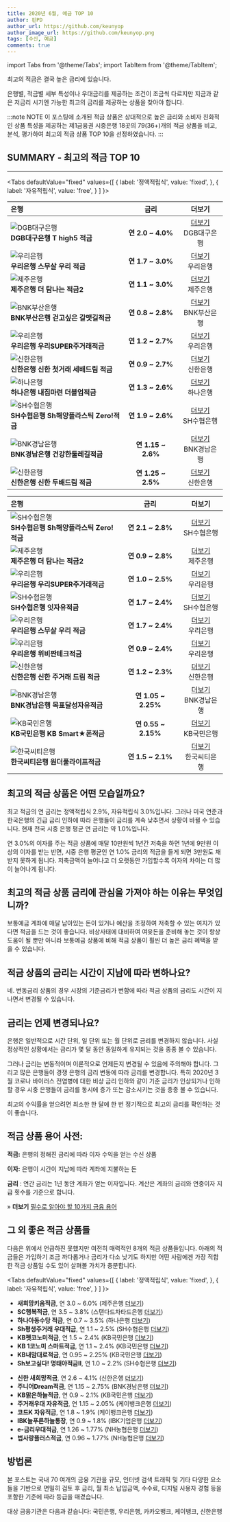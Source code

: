 ```yaml
---
title: 2020년 6월, 예금 TOP 10
author: 핀PD
author_url: https://github.com/keunyop
author_image_url: https://github.com/keunyop.png
tags: [수신, 예금]
comments: true
---
```


import Tabs from '@theme/Tabs';
import TabItem from '@theme/TabItem';

최고의 적금은 결국 높은 금리에 있습니다.

은행별, 적금별 세부 특성이나 우대금리를 제공하는 조건이 조금씩 다르지만 지금과 같은 저금리 시기엔 가능한 최고의 금리를 제공하는 상품을 찾아야 합니다.

<!--truncate-->

:::note NOTE
이 포스팅에 소개된 적금 상품은 상대적으로 높은 금리와 소비자 친화적인 상품 특성을 제공하는 제1금융권 시중은행 18곳의 79(36+)개의 적금 상품을 비교, 분석, 평가하여 최고의 적금 상품 TOP 10을 선정하였습니다.
:::

## SUMMARY - 최고의 적금 TOP 10
---

<Tabs
  defaultValue="fixed"
  values={[
    { label: '정액적립식', value: 'fixed', },
    { label: '자유적립식', value: 'free', }
  ]
}>
<TabItem value="fixed">

은행 | 금리 | 더보기
:---|:---:|:---:
<img src="/img/bank/dgb.png" alt="DGB대구은행" /><br/>**DGB대구은행 T high5 적금** | **연 2.0 ~ 4.0%**<br /> | <a href="" target="_blank">더보기</a><br/>DGB대구은행
<img src="/img/bank/woori_medium.png" alt="우리은행" /><br/>**우리은행 스무살 우리 적금** | **연 1.7 ~ 3.0%**<br /> | <a href="" target="_blank">더보기</a><br/>우리은행
<img src="/img/bank/jeju.png" alt="제주은행" /><br/>**제주은행 더 탐나는 적금2** | **연 1.1 ~ 3.0%**<br /> | <a href="" target="_blank">더보기</a><br/>제주은행
<img src="/img/bank/bnk.gif" alt="BNK부산은행" /><br/>**BNK부산은행 걷고싶은 갈맷길적금** | **연 0.8 ~ 2.8%**<br /> | <a href="" target="_blank">더보기</a><br/>BNK부산은행
<img src="/img/bank/woori_medium.png" alt="우리은행" /><br/>**우리은행 우리SUPER주거래적금** | **연 1.2 ~ 2.7%**<br /> | <a href="" target="_blank">더보기</a><br/>우리은행
<img src="/img/bank/" alt="신한은행" /><br/>**신한은행 신한 첫거래 세배드림 적금** | **연 0.9 ~ 2.7%**<br /> | <a href="" target="_blank">더보기</a><br/>신한은행
<img src="/img/bank/" alt="하나은행" /><br/>**하나은행 내집마련 더블업적금** | **연 1.3 ~ 2.6%**<br /> | <a href="" target="_blank">더보기</a><br/>하나은행
<img src="/img/bank/" alt="SH수협은행" /><br/>**SH수협은행 Sh해양플라스틱 Zero!적금** | **연 1.9 ~ 2.6%**<br /> | <a href="" target="_blank">더보기</a><br/>SH수협은행
<img src="/img/bank/bnk.gif" alt="BNK경남은행" /><br/>**BNK경남은행 건강한둘레길적금** | **연 1.15 ~ 2.6%**<br /> | <a href="" target="_blank">더보기</a><br/>BNK경남은행
<img src="/img/bank/" alt="신한은행" /><br/>**신한은행 신한 두배드림 적금** | **연 1.25 ~ 2.5%**<br /> | <a href="" target="_blank">더보기</a><br/>신한은행
</TabItem>
<TabItem value="free">

은행 | 금리 | 더보기
:---|:---:|:---:
<img src="/img/bank/" alt="SH수협은행" /><br/>**SH수협은행 Sh해양플라스틱 Zero!적금** | **연 2.1 ~ 2.8%**<br /> | <a href="" target="_blank">더보기</a><br/>SH수협은행
<img src="/img/bank/jeju.png" alt="제주은행" /><br/>**제주은행 더 탐나는 적금2** | **연 0.9 ~ 2.8%**<br /> | <a href="" target="_blank">더보기</a><br/>제주은행
<img src="/img/bank/woori_medium.png" alt="우리은행" /><br/>**우리은행 우리SUPER주거래적금** | **연 1.0 ~ 2.5%**<br /> | <a href="" target="_blank">더보기</a><br/>우리은행
<img src="/img/bank/" alt="SH수협은행" /><br/>**SH수협은행 잇자유적금** | **연 1.7 ~ 2.4%**<br /> | <a href="" target="_blank">더보기</a><br/>SH수협은행
<img src="/img/bank/woori_medium.png" alt="우리은행" /><br/>**우리은행 스무살 우리 적금** | **연 1.7 ~ 2.4%**<br /> | <a href="" target="_blank">더보기</a><br/>우리은행
<img src="/img/bank/woori_medium.png" alt="우리은행" /><br/>**우리은행 위비짠테크적금** | **연 0.9 ~ 2.4%**<br /> | <a href="" target="_blank">더보기</a><br/>우리은행
<img src="/img/bank/" alt="신한은행" /><br/>**신한은행 신한 주거래 드림 적금** | **연 1.2 ~ 2.3%**<br /> | <a href="" target="_blank">더보기</a><br/>신한은행
<img src="/img/bank/" alt="BNK경남은행" /><br/>**BNK경남은행 목표달성자유적금** | **연 1.05 ~ 2.25%**<br /> | <a href="" target="_blank">더보기</a><br/>BNK경남은행
<img src="/img/bank/" alt="KB국민은행" /><br/>**KB국민은행 KB Smart★폰적금** | **연 0.55 ~ 2.15%**<br /> | <a href="" target="_blank">더보기</a><br/>KB국민은행
<img src="/img/bank/" alt="한국씨티은행" /><br/>**한국씨티은행 원더풀라이프적금** | **연 1.5 ~ 2.1%**<br /> | <a href="" target="_blank">더보기</a><br/>한국씨티은행

</TabItem>
</Tabs>

## 최고의 적금 상품은 어떤 모습일까요?

최고 적금의 연 금리는 정액적립식 2.9%, 자유적립식 3.0%입니다. 그러나 미국 연준과 한국은행의 긴급 금리 인하에 따라 은행들이 금리를 계속 낮추면서 상황이 바뀔 수 있습니다. 현재 전국 시중 은행 평균 연 금리는 약 1.0%입니다.

연 3.0%의 이자를 주는 적금 상품에 매달 10만원씩 1년간 저축을 하면 1년에 9만원 이상의 이자를 받는 반면, 시중 은행 평균인 연 1.0% 금리의 적금을 들게 되면 3만원도 채 받지 못하게 됩니다. 저축금액이 늘어나고 더 오랫동안 가입할수록 이자의 차이는 더 많이 늘어나게 됩니다.

## 최고의 적금 상품 금리에 관심을 가져야 하는 이유는 무엇입니까?

보통예금 계좌에 매달 남아있는 돈이 있거나 예산을 조정하여 저축할 수 있는 여지가 있다면 적금을 드는 것이 좋습니다. 비상사태에 대비하여 여윳돈을 준비해 놓는 것이 항상 도움이 될 뿐만 아니라 보통예금 상품에 비해 적금 상품이 훨씬 더 높은 금리 혜택을 받을 수 있습니다.

## 적금 상품의 금리는 시간이 지남에 따라 변하나요?

네. 변동금리 상품의 경우 시장의 기준금리가 변함에 따라 적금 상품의 금리도 시간이 지나면서 변경될 수 있습니다.

## 금리는 언제 변경되나요?

은행은 일반적으로 시간 단위, 일 단위 또는 월 단위로 금리를 변경하지 않습니다. 사실 정상적인 상황에서는 금리가 몇 달 동안 동일하게 유지되는 것을 종종 볼 수 있습니다.

그러나 금리는 변동적이며 이론적으로 언제든지 변경될 수 있음에 주의해야 합니다. 그리고 많은 은행들이 경쟁 은행의 금리 변동에 따라 금리를 변경합니다. 특히 2020년 3월 코로나 바이러스 전염병에 대한 비상 금리 인하와 같이 기준 금리가 인상되거나 인하할 경우 시중 은행들이 금리를 동시에 증가 또는 감소시키는 것을 종종 볼 수 있습니다.

최고의 수익률을 얻으려면 최소한 한 달에 한 번 정기적으로 최고의 금리를 확인하는 것이 좋습니다.

## 적금 상품 용어 사전:

**적금:** 은행의 정해진 금리에 따라 이자 수익을 얻는 수신 상품

**이자:** 은행이 시간이 지남에 따라 계좌에 지불하는 돈

**금리** : 연간 금리는 1년 동안 계좌가 얻는 이자입니다. 계산은 계좌의 금리와 연중이자 지급 횟수를 기준으로 합니다.

» **더보기** [필수로 알아야 할 10가지 금융 용어](doc1.md)

## 그 외 좋은 적금 상품들

다음은 위에서 언급하진 못했지만 여전히 매력적인 8개의 적금 상품들입니다. 아래의 적금들은 가입하기 조금 까다롭거나 금리가 다소 낮기도 하지만 어떤 사람에겐 가장 적합한 적금 상품일 수도 있어 살펴볼 가치가 충분합니다.

<Tabs
  defaultValue="fixed"
  values={[
    { label: '정액적립식', value: 'fixed', },
    { label: '자유적립식', value: 'free', }
  ]
}>
  <TabItem value="fixed">
    <ul>
      <li><b>새희망키움적금</b>, 연 3.0 ~ 6.0% (제주은행 <a href="" target="_blank">더보기</a>)</li>
      <li><b>SC행복적금</b>, 연 3.5 ~ 3.8% (스탠다드차타드은행 <a href="" target="_blank">더보기</a>)</li>
      <li><b>하나아동수당 적금</b>, 연 0.7 ~ 3.5% (하나은행 <a href="" target="_blank">더보기</a>)</li>
      <li><b>Sh평생주거래 우대적금</b>, 연 1.1 ~ 2.5% (SH수협은행 <a href="" target="_blank">더보기</a>)</li>
      <li><b>KB펫코노미적금</b>, 연 1.5 ~ 2.4% (KB국민은행 <a href="" target="_blank">더보기</a>)</li>
      <li><b>KB 1코노미 스마트적금</b>, 연 1.1 ~ 2.4% (KB국민은행 <a href="" target="_blank">더보기</a>)</li>
      <li><b>KB내맘대로적금</b>, 연 0.95 ~ 2.25% (KB국민은행 <a href="" target="_blank">더보기</a>)</li>
      <li><b>Sh보고싶다! 명태야적금Ⅱ</b>, 연 1.0 ~ 2.2% (SH수협은행 <a href="" target="_blank">더보기</a>)</li>
    </ul>
  </TabItem>

  <TabItem value="free">
    <ul>
      <li><b>신한 새희망적금</b>, 연 2.6 ~ 4.1% (신한은행 <a href="" target="_blank">더보기</a>)</li>
      <li><b>주니어Dream적금</b>, 연 1.15 ~ 2.75% (BNK경남은행 <a href="" target="_blank">더보기</a>)</li>
      <li><b>KB맑은하늘적금</b>, 연 0.9 ~ 2.1% (KB국민은행 <a href="" target="_blank">더보기</a>)</li>
      <li><b>주거래우대 자유적금</b>, 연 1.15 ~ 2.05% (케이뱅크은행 <a href="" target="_blank">더보기</a>)</li>
      <li><b>코드K 자유적금</b>, 연 1.8 ~ 1.9% (케이뱅크은행 <a href="" target="_blank">더보기</a>)</li>
      <li><b>IBK늘푸른하늘통장</b>, 연 0.9 ~ 1.8% (IBK기업은행 <a href="" target="_blank">더보기</a>)</li>
      <li><b>e-금리우대적금</b>, 연 1.26  ~ 1.77% (NH농협은행 <a href="" target="_blank">더보기</a>)</li>
      <li><b>법사랑플러스적금</b>, 연 0.96 ~ 1.77% (NH농협은행 <a href="" target="_blank">더보기</a>)</li>
    </ul>
  </TabItem>
</Tabs>

## 방법론

본 포스트는 국내 70 여개의 금융 기관을 규모, 인터넷 검색 트래픽 및 기타 다양한 요소들을 기반으로 면밀히 검토 후 금리, 월 최소 납입금액, 수수료, 디지털 사용자 경험 등을 포함한 기준에 따라 등급을 매겼습니다.

대상 금융기관은 다음과 같습니다: 국민은행, 우리은행, 카카오뱅크, 케이뱅크, 신한은행